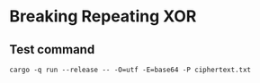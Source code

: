 # Breaking Repeating XOR

## Test command
`cargo -q run --release -- -O=utf -E=base64 -P ciphertext.txt`